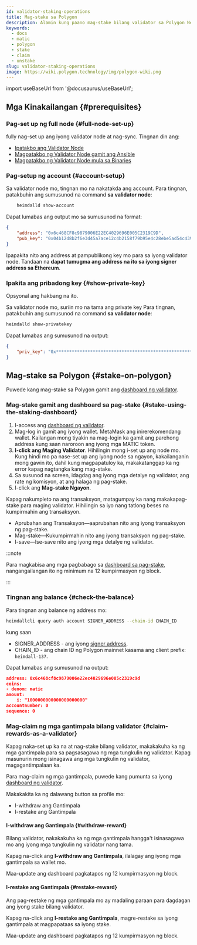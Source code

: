 ```yaml
---
id: validator-staking-operations
title: Mag-stake sa Polygon
description: Alamin kung paano mag-stake bilang validator sa Polygon Network
keywords:
  - docs
  - matic
  - polygon
  - stake
  - claim
  - unstake
slug: validator-staking-operations
image: https://wiki.polygon.technology/img/polygon-wiki.png
---
```

import useBaseUrl from '@docusaurus/useBaseUrl';

## Mga Kinakailangan {#prerequisites}

### Pag-set up ng full node {#full-node-set-up}

fully nag-set up ang iyong validator node at nag-sync. Tingnan din ang:

* [Ipatakbo ang Validator Node](run-validator.md)
* [Magpatakbo ng Validator Node gamit ang Ansible](run-validator-ansible.md)
* [Magpatakbo ng Validator Node mula sa Binaries](run-validator-binaries.md)

### Pag-setup ng account {#account-setup}

Sa validator node mo, tingnan mo na nakatakda ang account. Para tingnan, patakbuhin ang sumusunod na command **sa validator node**:

```sh
    heimdalld show-account
```

Dapat lumabas ang output mo sa sumusunod na format:

```json
{
    "address": "0x6c468CF8c9879006E22EC4029696E005C2319C9D",
    "pub_key": "0x04b12d8b2f6e3d45a7ace12c4b2158f79b95e4c28ebe5ad54c439be9431d7fc9dc1164210bf6a5c3b8523528b931e772c86a307e8cff4b725e6b4a77d21417bf19"
}
```

Ipapakita nito ang address at pampublikong key mo para sa iyong validator node. Tandaan na **dapat tumugma ang address na ito sa iyong signer address sa Ethereum**.

### Ipakita ang pribadong key {#show-private-key}

Opsyonal ang hakbang na ito.

Sa validator node mo, suriin mo na tama ang private key Para tingnan, patakbuhin ang sumusunod na command **sa validator node**:

```sh
heimdalld show-privatekey
```

Dapat lumabas ang sumusunod na output:

```json
{
    "priv_key": "0x********************************************************"
}
```

## Mag-stake sa Polygon {#stake-on-polygon}

Puwede kang mag-stake sa Polygon gamit ang [dashboard ng validator](https://staking.polygon.technology/validators/).

### Mag-stake gamit ang dashboard sa pag-stake {#stake-using-the-staking-dashboard}

1. I-access ang [dashboard ng validator](https://staking.polygon.technology/validators/).
2. Mag-log in gamit ang iyong wallet. MetaMask ang inirerekomendang wallet. Kailangan mong tiyakin na mag-login ka gamit ang parehong address kung saan naroroon ang iyong mga MATIC token.
3. **I-click ang Maging Validator**. Hihilingin mong i-set up ang node mo. Kung hindi mo pa nase-set up ang iyong node sa ngayon, kakailanganin mong gawin ito, dahil kung magpapatuloy ka, makakatanggap ka ng error kapag nagtangka kang mag-stake.
4. Sa susunod na screen, idagdag ang iyong mga detalye ng validator, ang rate ng komisyon, at ang halaga ng pag-stake.
5. I-click ang **Mag-stake Ngayon**.

Kapag nakumpleto na ang transaksyon, matagumpay ka nang makakapag-stake para maging validator. Hihilingin sa iyo nang tatlong beses na kumpirmahin ang transaksyon.

* Aprubahan ang Transaksyon—aaprubahan nito ang iyong transaksyon ng pag-stake.
* Mag-stake—Kukumpirmahin nito ang iyong transaksyon ng pag-stake.
* I-save—Ise-save nito ang iyong mga detalye ng validator.

:::note

Para magkabisa ang mga pagbabago sa [dashboard sa pag-stake](https://staking.polygon.technology/account), nangangailangan ito ng minimum na 12 kumpirmasyon ng block.

:::

### Tingnan ang balance {#check-the-balance}

Para tingnan ang balance ng address mo:

```sh
heimdallcli query auth account SIGNER_ADDRESS --chain-id CHAIN_ID
```

kung saan

* SIGNER_ADDRESS - ang iyong [signer address](/docs/maintain/glossary.md#validator).
* CHAIN_ID - ang chain ID ng Polygon mainnet kasama ang client prefix: `heimdall-137`.

Dapat lumabas ang sumusunod na output:

```json
address: 0x6c468cf8c9879006e22ec4029696e005c2319c9d
coins:
- denom: matic
amount:
    i: "1000000000000000000000"
accountnumber: 0
sequence: 0
```

### Mag-claim ng mga gantimpala bilang validator {#claim-rewards-as-a-validator}

Kapag naka-set up ka na at nag-stake bilang validator, makakakuha ka ng mga gantimpala para sa pagsasagawa ng mga tungkulin ng validator. Kapag masunurin mong isinagawa ang mga tungkulin ng validator, magagantimpalaan ka.

Para mag-claim ng mga gantimpala, puwede kang pumunta sa iyong [dashboard ng validator](https://staking.polygon.technology/account).

Makakakita ka ng dalawang button sa profile mo:

* I-withdraw ang Gantimpala
* I-restake ang Gantimpala

#### I-withdraw ang Gantimpala {#withdraw-reward}

Bilang validator, nakakakuha ka ng mga gantimpala hangga't isinasagawa mo ang iyong mga tungkulin ng validator nang tama.

Kapag na-click ang **I-withdraw ang Gantimpala**, ilalagay ang iyong mga gantimpala sa wallet mo.

Maa-update ang dashboard pagkatapos ng 12 kumpirmasyon ng block.

#### I-restake ang Gantimpala {#restake-reward}

Ang pag-restake ng mga gantimpala mo ay madaling paraan para  dagdagan ang iyong stake bilang validator.

Kapag na-click ang **I-restake ang Gantimpala**, magre-restake sa iyong gantimpala at magpapataas sa iyong stake.

Maa-update ang dashboard pagkatapos ng 12 kumpirmasyon ng block.
